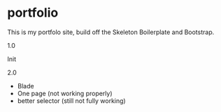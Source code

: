 # portfolio
This is my portfolo site, build off the Skeleton Boilerplate and Bootstrap.

1.0

Init

2.0

- Blade 
- One page (not working properly)
- better selector (still not fully working)

